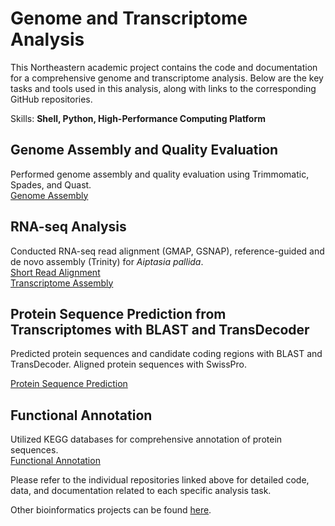 # Genome and Transcriptome Analysis

This Northeastern academic project contains the code and documentation for a comprehensive genome and transcriptome analysis. Below are the key tasks and tools used in this analysis, along with links to the corresponding GitHub repositories.
  
Skills: **Shell, Python, High-Performance Computing Platform**  

## Genome Assembly and Quality Evaluation

Performed genome assembly and quality evaluation using Trimmomatic, Spades, and Quast.  
[Genome Assembly](https://github.com/penghy27/NU-NGS_analysis/tree/main/GenomeAssembly)
  
## RNA-seq Analysis

Conducted RNA-seq read alignment (GMAP, GSNAP), reference-guided and de novo assembly (Trinity) for *Aiptasia pallida*.  
[Short Read Alignment](https://github.com/penghy27/NU-NGS_analysis/tree/main/RNAseqAnalysis)  
[Transcriptome Assembly](https://github.com/penghy27/NGS_analysis/tree/main/TranscriptomeAssembly)

## Protein Sequence Prediction from Transcriptomes with BLAST and TransDecoder

Predicted protein sequences and candidate coding regions with BLAST and TransDecoder.
Aligned protein sequences with SwissPro.  

[Protein Sequence Prediction](https://github.com/penghy27/NU-NGS_analysis/tree/main/ProteinSequenceAnalysis)

## Functional Annotation

Utilized KEGG databases for comprehensive annotation of protein sequences.  
[Functional Annotation](https://github.com/penghy27/NU-NGS_analysis/tree/main/FunctionalAnnotation)

  
Please refer to the individual repositories linked above for detailed code, data, and documentation related to each specific analysis task.  

Other bioinformatics projects can be found [here](https://github.com/penghy27/NU_academic_projects.git).
